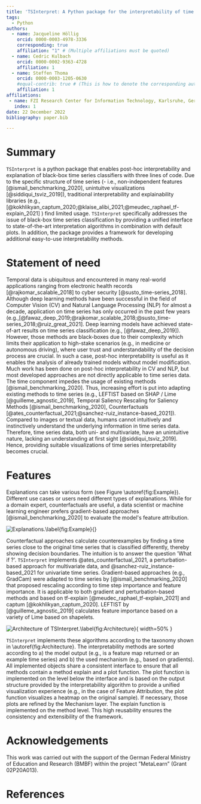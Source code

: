 ```yaml
---
title: 'TSInterpret: A Python package for the interpretability of time series classification'
tags:
  - Python
authors:
  - name: Jacqueline Höllig 
    orcid: 0000-0003-4978-3336
    corresponding: true
    affiliation: "1" # (Multiple affiliations must be quoted)
  - name: Cedric Kulbach
    orcid: 0000-0002-9363-4728
    affiliation: 1
  - name: Steffen Thoma
    orcid: 0000-0003-1205-0630
    #equal-contrib: true # (This is how to denote the corresponding author)
    affiliation: 1
affiliations:
 - name: FZI Research Center for Information Technology, Karlsruhe, Germany
   index: 1
date: 22 December 2022
bibliography: paper.bib

---
```


# Summary

`TSInterpret` is a python package that enables post-hoc interpretability and explanation of black-box time series classifiers with three lines of code. Due to the specific structure of time series (- i.e., non-independent features [@ismail_benchmarking_2020], unintuitve visualizations [@siddiqui_tsviz_2019]), traditional interpretability and explainability libraries (e.g., [@kokhlikyan_captum_2020;@klaise_alibi_2021;@meudec_raphael_tf-explain_2021] ) find limited usage. `TSInterpret` specifically addresses the issue of black-box time series classification by providing a unified interface to state-of-the-art interpretation algorithms in combination with default plots. In addition, the package provides a framework for developing additional easy-to-use interpretability methods.

# Statement of need

Temporal data is ubiquitous and encountered in many real-world applications ranging from electronic health records [@rajkomar_scalable_2018] to cyber security [@susto_time-series_2018]. Although deep learning methods have been successful in the field of Computer Vision (CV) and Natural Language Processing (NLP) for almost a decade, application on time series has only occurred in the past few years (e.g.,[@fawaz_deep_2019;@rajkomar_scalable_2018;@susto_time-series_2018;@ruiz_great_2021]. Deep learning models have achieved state-of-art results on time series classification (e.g., [@fawaz_deep_2019]). However, those methods are black-boxes due to their complexity which limits their application to high-stake scenarios (e.g., in medicine or autonomous driving), where user trust and understandability of the decision process are crucial. In such a case, post-hoc interpretability is useful as it enables the analysis of already trained models without model modification. Much work has been done on post-hoc interpretability in CV and NLP, but most developed approaches are not directly applicable to time series data. The time component impedes the usage of existing methods  [@ismail_benchmarking_2020]. Thus, increasing effort is put into adapting existing methods to time series (e.g., LEFTIST based on SHAP / Lime [@guilleme_agnostic_2019], Temporal Saliency Rescaling for Saliency Methods [@ismail_benchmarking_2020], Counterfactuals [@ates_counterfactual_2021;@sanchez-ruiz_instance-based_2021]). Compared to images or textual data, humans cannot intuitively and instinctively understand the underlying information in time series data. Therefore, time series data, both uni- and multivariate, have an unintuitive nature, lacking an understanding at first sight  [@siddiqui_tsviz_2019]. Hence, providing suitable visualizations of time series interpretability becomes crucial.

# Features

Explanations can take various form (see Figure \autoref{fig:Example}). Different use cases or users need different types of explanations. While for a domain expert, counterfactuals are useful, a data scientist or machine learning engineer prefers gradient-based approaches [@ismail_benchmarking_2020] to evaluate the model's feature attribution.

![Explanations.\label{fig:Example}](ECG.png){}

Counterfactual approaches calculate counterexamples by finding a time series close to the original time series that is classified differently, thereby showing decision boundaries. The intuition is to answer the question 'What if ?'. `TSInterpret` implements @ates_counterfactual_2021, a perturbation-based approach for multivariate data, and @sanchez-ruiz_instance-based_2021 for univariate time series.
Gradient-based approaches (e.g., GradCam) were adapted to time series by [@ismail_benchmarking_2020] that proposed rescaling according to time step importance and feature importance. It is applicable to both gradient and perturbation-based methods and based on tf-explain [@meudec_raphael_tf-explain_2021] and captum [@kokhlikyan_captum_2020]. 
LEFTIST by [@guilleme_agnostic_2019] calculates feature importance based on a variety of Lime based on shapelets.

![Architecture of TSInterpret.\label{fig:Architecture}](Taxonomy.png){ width=50% }

`TSInterpret` implements these algorithms according to the taxonomy shown in \autoref{fig:Architecture}. The interpretability methods are sorted according to a) the model output (e.g., is a feature map returned or an example time series) and b) the used mechanism (e.g., based on gradients). All implemented objects share a consistent interface to ensure that all methods contain a method explain and a plot function. The plot function is implemented on the level below the interface and is based on the output structure provided by the interpretability algorithm to provide a unified visualization experience (e.g., in the case of Feature Attribution, the plot function visualizes a heatmap on the original sample). If necessary, those plots are refined by the Mechanism layer. The explain function is implemented on the method level. This high reusability ensures the consistency and extensibility of the framework.

# Acknowledgements

This work was carried out with the support of the German Federal Ministry of Education
and Research (BMBF) within the project ”MetaLearn” (Grant 02P20A013).

# References
